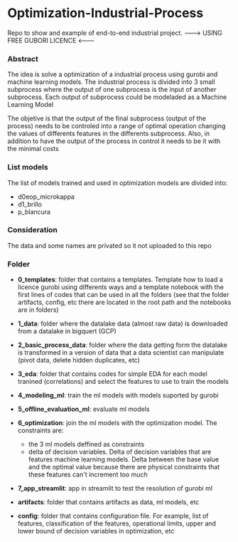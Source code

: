# Optimization-Industrial-Process

Repo to show and example of end-to-end industrial project. ---> USING FREE GUBORI LICENCE <---



### Abstract
The idea is solve a optimization of a industrial process using gurobi and machine learning models. 
The industrial process is divided into 3 small subprocess where the output of one subprocess is the input of another subprocess.
Each output of subprocess could be modeladed as a Machine Learning Model

The objetive is that the output of the final subprocess (output of the process) needs to be controled into a range of optimal operation changing the values of differents features in the differents subprocess. Also, in addition to have the output of the process in control it needs to be it with the minimal costs

### List models
The list of models trained and used in optimization models are divided into:
- d0eop_microkappa
- d1_brillo
- p_blancura


### Consideration
The data and some names are privated so it not uploaded to this repo

### Folder
- **0_templates**: folder that contains a templates. Template how to load a licence gurobi using differents ways and a template notebook with the first lines of codes that can be used in all the folders (see that the folder artifacts, config, etc there are located in the root path and the notebooks are in folders) 

- **1_data**: folder where the datalake data (almost raw data) is downloaded from a datalake in bigquert (GCP)

- **2_basic_process_data**: folder where the data getting form the datalake is transformed in a version of data that a data scientist can manipulate (pivot data, delete hidden duplicates, etc)

- **3_eda**: folder that contains codes for simple EDA for each model tranined (correlations) and select the features to use to train the models

- **4_modeling_ml**: train the ml models with models suported by gurobi

- **5_offline_evaluation_ml**: evaluate ml models

- **6_optimization**: join the ml models with the optimization model. The constraints are:
    - the 3 ml models deffined as constraints
    - delta of decision variables. Delta of decision variables that are features machine learning models. Delta between the base value and the optimal value because there are physical constraints that these features can't increment too much

- **7_app_streamlit**: app in streamlit to test the resolution of gurobi ml

- **artifacts**: folder that contains artifacts as data, ml models, etc

- **config**: folder that contains configuration file. For example, list of features, classification of the features, operational limits, upper and lower bound of decision variables in optimization, etc